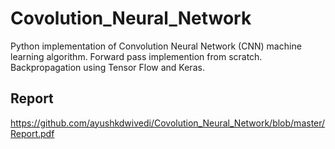 # Covolution_Neural_Network
Python implementation of Convolution Neural Network (CNN) machine learning algorithm. Forward pass implemention from scratch. Backpropagation using Tensor Flow and Keras.

## Report
https://github.com/ayushkdwivedi/Covolution_Neural_Network/blob/master/Report.pdf
